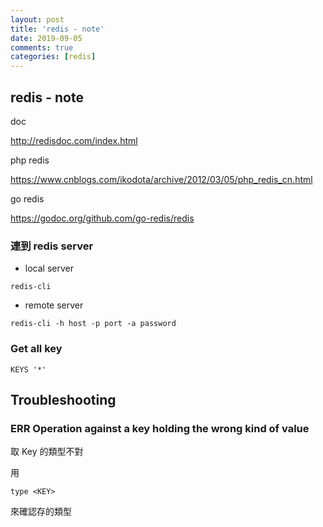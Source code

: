 ```yaml
---
layout: post
title: 'redis - note'
date: 2019-09-05
comments: true
categories: [redis]
---
```

## redis - note

doc

http://redisdoc.com/index.html

php redis

https://www.cnblogs.com/ikodota/archive/2012/03/05/php_redis_cn.html

go redis

https://godoc.org/github.com/go-redis/redis

### 連到 redis server

* local server

```
redis-cli
```

* remote server

```
redis-cli -h host -p port -a password
```

### Get all key

```
KEYS '*'
```

## Troubleshooting

### ERR Operation against a key holding the wrong kind of value

取 Key 的類型不對

用

```
type <KEY>
```

來確認存的類型
